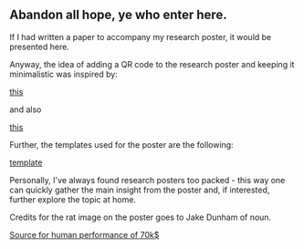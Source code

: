 ## Abandon all hope, ye who enter here.

If I had written a paper to accompany my research poster, it would be presented here.

Anyway, the idea of adding a QR code to the research poster and keeping it minimalistic was inspired by: 

[this](https://www.youtube.com/watch?v=1RwJbhkCA58)

and also

[this](https://www.youtube.com/watch?v=SYk29tnxASs&ab_channel=MikeMorrison)


Further, the templates used for the poster are the following:

[template](https://osf.io/6ua4k/)

Personally, I've always found research posters too packed - this way one can quickly gather the main insight from the poster and, if interested, further explore the topic at home.

Credits for the rat image on the poster goes to Jake Dunham of noun.

[Source for human performance of 70k$](https://github.com/jsrpy/NYC-Property-Regression)
